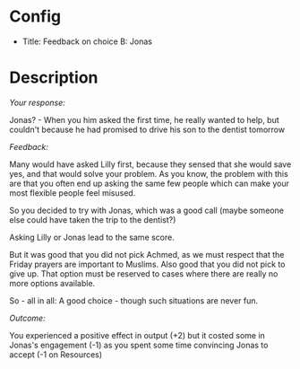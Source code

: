 # Config
 - Title: Feedback on choice B: Jonas

# Description
*Your response:*

Jonas? - When you him asked the first time, he really wanted to help, but couldn't because he had promised to drive his son to the dentist tomorrow

*Feedback:*

Many would have asked Lilly first, because they sensed that she would save yes, and that would solve your problem. As you know, the problem with this are that you often end up asking the same few people which can make your most flexible people feel misused.   

So you decided to try with Jonas, which was a good call (maybe someone else could have taken the trip to the dentist?) 

Asking Lilly or Jonas lead to the same score. 

But it was good that you did not pick Achmed, as we must respect that the Friday prayers are important to Muslims. Also good that you did not pick to give up. That option must be reserved to cases where there are really no more options available. 

So - all in all: A good choice - though such situations are never fun. 


*Outcome:*

You experienced a positive effect in output (+2) but it costed some in Jonas's engagement (-1) as you spent some time convincing Jonas to accept (-1 on Resources) 
